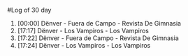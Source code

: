 #Log of 30 day

1. [00:00] Dënver - Fuera de Campo - Revista De Gimnasia
1. [17:17] Dënver - Los Vampiros - Los Vampiros
1. [17:22] Dënver - Fuera de Campo - Revista De Gimnasia
1. [17:24] Dënver - Los Vampiros - Los Vampiros
